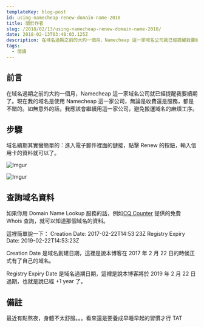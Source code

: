 ```yaml
---
templateKey: blog-post
id: using-namecheap-renew-domain-name-2018
title: 關於作者
slug: /2018/02/13/using-namecheap-renew-domain-name-2018/
date: 2018-02-13T03:48:03.125Z
description: 在域名過期之前的大約一個月，Namecheap 這一家域名公司就已經提醒我要續期了。現在我的域名是使用 Namecheap 這一家公司，無論是收費還是服務，都是不錯的。如無意外的話，我應該會繼續用這一家公司，避免搬運域名的麻煩工序。
tags:
  - 閱讀
---
```


## 前言

在域名過期之前的大約一個月，Namecheap 這一家域名公司就已經提醒我要續期了。現在我的域名是使用 Namecheap 這一家公司，無論是收費還是服務，都是不錯的。如無意外的話，我應該會繼續用這一家公司，避免搬運域名的麻煩工序。

## 步驟

域名續期其實蠻簡單的：進入電子郵件裡面的鏈接，點擊 Renew 的按鈕，輸入信用卡的資料就可以了。

![Imgur](https://i.imgur.com/tOcrvye.png)

![Imgur](https://i.imgur.com/5mrCraQ.png)

## 查詢域名資料

如果你用 Domain Name Lookup 服務的話，例如[CQ Counter](http://cqcounter.com/whois/?query=calpa.me) 提供的免費 Whois 查詢，就可以知道那個域名的資料。

這裡簡單說一下：
Creation Date: 2017-02-22T14:53:23Z
Registry Expiry Date: 2019-02-22T14:53:23Z

Creation Date 是域名創建日期，這裡是說本博客在 2017 年 2 月 22 日的時候正式有了自己的域名。

Registry Expiry Date 是域名過期日期，這裡是說本博客將於 2019 年 2 月 22 日過期，也就是說已經 +1 year 了。

## 備註

最近有點熬夜，身體不太舒服。。。看來還是要養成早睡早起的習慣才行 TAT
